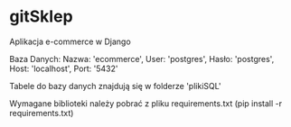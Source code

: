 # gitSklep
Aplikacja e-commerce w Django

Baza Danych:
    Nazwa: 'ecommerce',
    User: 'postgres',
    Hasło: 'postgres',
    Host: 'localhost',
    Port: '5432'

Tabele do bazy danych znajdują się w folderze 'plikiSQL'

Wymagane biblioteki należy pobrać z pliku requirements.txt (pip install -r requirements.txt)
